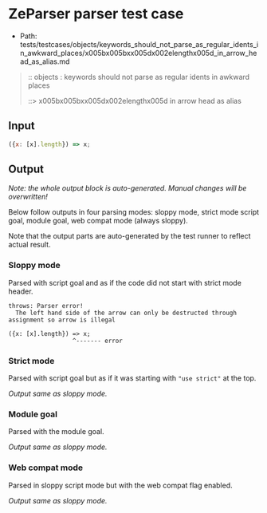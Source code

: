 # ZeParser parser test case

- Path: tests/testcases/objects/keywords_should_not_parse_as_regular_idents_in_awkward_places/x005bx005bxx005dx002elengthx005d_in_arrow_head_as_alias.md

> :: objects : keywords should not parse as regular idents in awkward places
>
> ::> x005bx005bxx005dx002elengthx005d in arrow head as alias

## Input

`````js
({x: [x].length}) => x;
`````

## Output

_Note: the whole output block is auto-generated. Manual changes will be overwritten!_

Below follow outputs in four parsing modes: sloppy mode, strict mode script goal, module goal, web compat mode (always sloppy).

Note that the output parts are auto-generated by the test runner to reflect actual result.

### Sloppy mode

Parsed with script goal and as if the code did not start with strict mode header.

`````
throws: Parser error!
  The left hand side of the arrow can only be destructed through assignment so arrow is illegal

({x: [x].length}) => x;
                  ^------- error
`````

### Strict mode

Parsed with script goal but as if it was starting with `"use strict"` at the top.

_Output same as sloppy mode._

### Module goal

Parsed with the module goal.

_Output same as sloppy mode._

### Web compat mode

Parsed in sloppy script mode but with the web compat flag enabled.

_Output same as sloppy mode._

